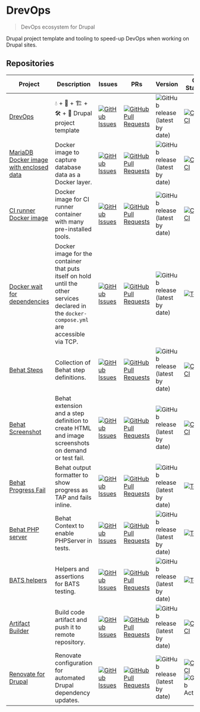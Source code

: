# DrevOps

> DevOps ecosystem for Drupal

Drupal project template and tooling to speed-up DevOps when working on Drupal
sites.

## Repositories

| Project                                                                                   | Description                                                                                                                                   | Issues                                                                                                                                                                                | PRs                                                                                                                                                                                            | Version                                                                                                                    | CI Status                                                                                                                                                                                                                                                                                                                                      |
|-------------------------------------------------------------------------------------------|-----------------------------------------------------------------------------------------------------------------------------------------------|---------------------------------------------------------------------------------------------------------------------------------------------------------------------------------------|------------------------------------------------------------------------------------------------------------------------------------------------------------------------------------------------|----------------------------------------------------------------------------------------------------------------------------|------------------------------------------------------------------------------------------------------------------------------------------------------------------------------------------------------------------------------------------------------------------------------------------------------------------------------------------------|
| [DrevOps](https://github.com/drevops/drevops)                                             | 💧 + 🐳 + 🏗️ + 🛠️ + 🧪️ Drupal project template                                                                                             | [![GitHub Issues](https://img.shields.io/github/issues/drevops/drevops.svg?label=%20)](https://github.com/drevops/drevops/issues?label=%20)                                           | [![GitHub Pull Requests](https://img.shields.io/github/issues-pr/drevops/drevops.svg?label=%20)](https://github.com/drevops/drevops/pulls?label=%20)                                           | ![GitHub release (latest by date)](https://img.shields.io/github/v/release/drevops/drevops?label=%20)                      | [![CircleCI](https://circleci.com/gh/drevops/drevops.svg?style=shield)](https://circleci.com/gh/drevops/drevops)                                                                                                                                                                                                                               |
| [MariaDB Docker image with enclosed data](https://github.com/drevops/mariadb-drupal-data) | Docker image to capture database data as a Docker layer.                                                                                      | [![GitHub Issues](https://img.shields.io/github/issues/drevops/mariadb-drupal-data.svg?label=%20)](https://github.com/drevops/mariadb-drupal-data/issues?label=%20)                   | [![GitHub Pull Requests](https://img.shields.io/github/issues-pr/drevops/mariadb-drupal-data.svg?label=%20)](https://github.com/drevops/mariadb-drupal-data/pulls?label=%20)                   | ![GitHub release (latest by date)](https://img.shields.io/github/v/release/drevops/mariadb-drupal-data?label=%20)          | [![CircleCI](https://circleci.com/gh/drevops/mariadb-drupal-data.svg?style=shield)](https://circleci.com/gh/drevops/mariadb-drupal-data)                                                                                                                                                                                                       |
| [CI runner Docker image](https://github.com/drevops/ci-runner)                            | Docker image for CI runner container with many pre-installed tools.                                                                           | [![GitHub Issues](https://img.shields.io/github/issues/drevops/ci-runner.svg?label=%20)](https://github.com/drevops/ci-runner/issues?label=%20)                                       | [![GitHub Pull Requests](https://img.shields.io/github/issues-pr/drevops/ci-runner.svg?label=%20)](https://github.com/drevops/ci-runner/pulls?label=%20)                                       | ![GitHub release (latest by date)](https://img.shields.io/github/v/release/drevops/ci-runner?label=%20)                    | [![CircleCI](https://circleci.com/gh/drevops/ci-runner.svg?style=shield)](https://circleci.com/gh/drevops/ci-runner)                                                                                                                                                                                                                           |
| [Docker wait for dependencies](https://github.com/drevops/docker-wait-for-dependencies)   | Docker image for the container that puts itself on hold until the other services declared in the `docker-compose.yml` are accessible via TCP. | [![GitHub Issues](https://img.shields.io/github/issues/drevops/docker-wait-for-dependencies.svg?label=%20)](https://github.com/drevops/docker-wait-for-dependencies/issues?label=%20) | [![GitHub Pull Requests](https://img.shields.io/github/issues-pr/drevops/docker-wait-for-dependencies.svg?label=%20)](https://github.com/drevops/docker-wait-for-dependencies/pulls?label=%20) | ![GitHub release (latest by date)](https://img.shields.io/github/v/release/drevops/docker-wait-for-dependencies?label=%20) | [![Test](https://github.com/drevops/docker-wait-for-dependencies/actions/workflows/test.yml/badge.svg)](https://github.com/drevops/docker-wait-for-dependencies/actions/workflows/test.yml)                                                                                                                                                    |
| [Behat Steps](https://github.com/drevops/behat-steps)                                     | Collection of Behat step definitions.                                                                                                         | [![GitHub Issues](https://img.shields.io/github/issues/drevops/behat-steps.svg?label=%20)](https://github.com/drevops/behat-steps/issues?label=%20)                                   | [![GitHub Pull Requests](https://img.shields.io/github/issues-pr/drevops/behat-steps.svg?label=%20)](https://github.com/drevops/behat-steps/pulls?label=%20)                                   | ![GitHub release (latest by date)](https://img.shields.io/github/v/release/drevops/behat-steps?label=%20)                  | [![CircleCI](https://dl.circleci.com/status-badge/img/gh/drevops/behat-steps/tree/master.svg?style=shield)](https://dl.circleci.com/status-badge/redirect/gh/drevops/behat-steps/tree/master)                                                                                                                                                  |
| [Behat Screenshot](https://github.com/drevops/behat-screenshot)                           | Behat extension and a step definition to create HTML and image screenshots on demand or test fail.                                            | [![GitHub Issues](https://img.shields.io/github/issues/drevops/behat-screenshot.svg?label=%20)](https://github.com/drevops/behat-screenshot/issues?label=%20)                         | [![GitHub Pull Requests](https://img.shields.io/github/issues-pr/drevops/behat-screenshot.svg?label=%20)](https://github.com/drevops/behat-screenshot/pulls?label=%20)                         | ![GitHub release (latest by date)](https://img.shields.io/github/v/release/drevops/behat-screenshot?label=%20)             | [![CircleCI](https://circleci.com/gh/drevops/behat-screenshot.svg?style=shield)](https://circleci.com/gh/drevops/behat-screenshot)                                                                                                                                                                                                             |
| [Behat Progress Fail](https://github.com/drevops/behat-format-progress-fail)              | Behat output formatter to show progress as TAP and fails inline.                                                                              | [![GitHub Issues](https://img.shields.io/github/issues/drevops/behat-format-progress-fail.svg?label=%20)](https://github.com/drevops/behat-format-progress-fail/issues?label=%20)     | [![GitHub Pull Requests](https://img.shields.io/github/issues-pr/drevops/behat-format-progress-fail.svg?label=%20)](https://github.com/drevops/behat-format-progress-fail/pulls?label=%20)     | ![GitHub release (latest by date)](https://img.shields.io/github/v/release/drevops/behat-format-progress-fail?label=%20)   | [![Test](https://github.com/drevops/behat-format-progress-fail/actions/workflows/test-php.yml/badge.svg)](https://github.com/drevops/behat-format-progress-fail/actions/workflows/test-php.yml)                                                                                                                                                |
| [Behat PHP server](https://github.com/drevops/behat-phpserver)                            | Behat Context to enable PHPServer in tests.                                                                                                   | [![GitHub Issues](https://img.shields.io/github/issues/drevops/behat-phpserver.svg?label=%20)](https://github.com/drevops/behat-phpserver/issues?label=%20)                           | [![GitHub Pull Requests](https://img.shields.io/github/issues-pr/drevops/behat-phpserver.svg?label=%20)](https://github.com/drevops/behat-phpserver/pulls?label=%20)                           | ![GitHub release (latest by date)](https://img.shields.io/github/v/release/drevops/behat-phpserver?label=%20)              | [![Test](https://github.com/drevops/behat-phpserver/actions/workflows/test-php.yml/badge.svg)](https://github.com/drevops/behat-phpserver/actions/workflows/test-php.yml)                                                                                                                                                                      | 
| [BATS helpers](https://github.com/drevops/bats-helpers)                                   | Helpers and assertions for BATS testing.                                                                                                      | [![GitHub Issues](https://img.shields.io/github/issues/drevops/bats-helpers.svg?label=%20)](https://github.com/drevops/bats-helpers/issues?label=%20)                                 | [![GitHub Pull Requests](https://img.shields.io/github/issues-pr/drevops/bats-helpers.svg?label=%20)](https://github.com/drevops/bats-helpers/pulls?label=%20)                                 | ![GitHub release (latest by date)](https://img.shields.io/github/v/release/drevops/bats-helpers?label=%20)                 | [![Test](https://github.com/drevops/bats-helpers/actions/workflows/test-shell.yml/badge.svg)](https://github.com/drevops/bats-helpers/actions/workflows/test-shell.yml)                                                                                                                                                                        |
| [Artifact Builder](https://github.com/drevops/git-artifact)                               | Build code artifact and push it to remote repository.                                                                                         | [![GitHub Issues](https://img.shields.io/github/issues/drevops/git-artifact.svg?label=%20)](https://github.com/drevops/git-artifact/issues?label=%20)                                 | [![GitHub Pull Requests](https://img.shields.io/github/issues-pr/drevops/git-artifact.svg?label=%20)](https://github.com/drevops/git-artifact/pulls?label=%20)                                 | ![GitHub release (latest by date)](https://img.shields.io/github/v/release/drevops/git-artifact?label=%20)                 | [![CircleCI](https://circleci.com/gh/drevops/git-artifact.svg?style=shield)](https://circleci.com/gh/drevops/git-artifact)                                                                                                                                                                                                                     |
| [Renovate for Drupal](https://github.com/drevops/renovate-drupal)                         | Renovate configuration for automated Drupal dependency updates.                                                                               | [![GitHub Issues](https://img.shields.io/github/issues/drevops/renovate-drupal.svg?label=%20)](https://github.com/drevops/renovate-drupal/issues?label=%20)                           | [![GitHub Pull Requests](https://img.shields.io/github/issues-pr/drevops/renovate-drupal.svg?label=%20)](https://github.com/drevops/renovate-drupal/pulls?label=%20)                           | ![GitHub release (latest by date)](https://img.shields.io/github/v/release/drevops/renovate-drupal?label=%20)              | [![CircleCI](https://dl.circleci.com/status-badge/img/gh/drevops/renovate-circleci-drupal-example/tree/main.svg?style=shield)](https://dl.circleci.com/status-badge/redirect/gh/drevops/renovate-circleci-drupal-example/tree/main)<br/>![GitHub Actions](https://github.com/drevops/renovate-drupal/actions/workflows/renovate.yml/badge.svg) |

